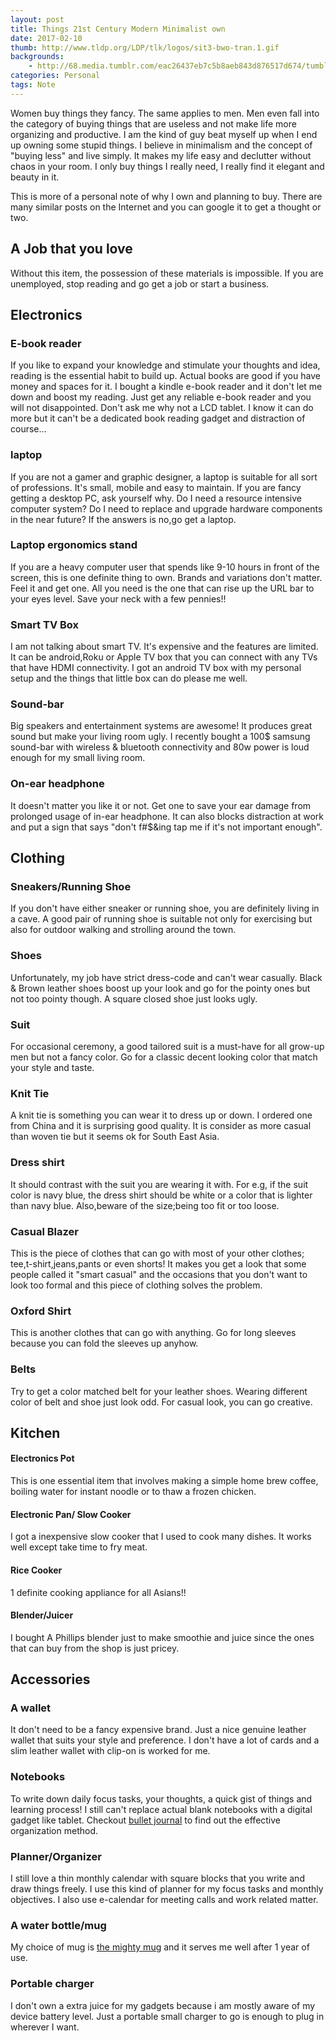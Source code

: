 ```yaml
---
layout: post
title: Things 21st Century Modern Minimalist own 
date: 2017-02-10
thumb: http://www.tldp.org/LDP/tlk/logos/sit3-bwo-tran.1.gif
backgrounds: 
    - http://68.media.tumblr.com/eac26437eb7c5b8aeb843d876517d674/tumblr_ojgre2wY231slhhf0o1_1280.jpg
categories: Personal    
tags: Note 
--- 
```


Women buy things they fancy. The same applies to men. Men even fall into the category of buying things that are useless and not make life more organizing and productive. I am the kind of guy beat myself up when I end up owning some stupid things. I believe in minimalism and the concept of "buying less" and live simply. It makes my life easy and declutter without chaos in your room. I only buy things I really need, I really find it elegant and beauty in it. 

This is more of a personal note of why I own and planning to buy. There are many similar posts on the Internet and you can google it to get a thought or two.


## A Job that you love

Without this item, the possession of these materials is impossible. If you are unemployed, stop reading and go get a job or start a business.

## Electronics

### E-book reader

If you like to expand your knowledge and stimulate your thoughts and idea, reading is the essential habit to build up. Actual books are good if you have money and spaces for it. I bought a kindle e-book reader and it don't let me down and boost my reading. Just get any reliable e-book reader and you will not disappointed. Don't ask me why not a LCD tablet. I know it can do more but it can't be a dedicated book reading gadget and distraction of course...

### laptop

If you are not a gamer and graphic designer, a laptop is suitable for all sort of professions. It's small, mobile and easy to maintain. If you are fancy getting a desktop PC, ask yourself why. Do I need a resource intensive computer system? Do I need to replace and upgrade hardware components in the near future? If the answers is no,go get a laptop. 

### Laptop ergonomics stand

If you are a heavy computer user that spends like 9-10 hours in front of the screen, this is one definite thing to own. Brands and variations don't matter. Feel it and get one. All you need is the one that can rise up the URL bar to your eyes level. Save your neck with a few pennies!!

### Smart TV Box

I am not talking about smart TV. It's expensive and the features are limited. It can be android,Roku or Apple TV box that you can connect with any TVs that have HDMI connectivity. I got an android TV box with my personal setup and the things that little box can do please me well.

### Sound-bar

Big speakers and entertainment systems are awesome! It produces great sound but make your living room ugly. I recently bought a 100$ samsung sound-bar with wireless & bluetooth connectivity and 80w power is loud enough for my small living room. 

### On-ear headphone

It doesn't matter you like it or not. Get one to save your ear damage from prolonged usage of in-ear headphone. It can also blocks distraction at work and put a sign that says "don't f#$&ing tap me if it's not important enough".

## Clothing

### Sneakers/Running Shoe

If you don't have either sneaker or running shoe, you are definitely living in a cave. A good pair of running shoe is suitable not only for exercising but also for outdoor walking and strolling around the town.

### Shoes

Unfortunately, my job have strict dress-code and can't wear casually. Black & Brown leather shoes boost up your look and go for the pointy ones but not too pointy though. A square closed shoe just looks ugly.

### Suit

For occasional ceremony, a good tailored suit is a must-have for all grow-up men but not a fancy color. Go for a classic decent looking color that match your style and taste.

### Knit Tie

A knit tie is something you can wear it to dress up or down. I ordered one from China and it is surprising good quality. It is consider as more casual than woven tie but it seems ok for South East Asia. 

### Dress shirt
It should contrast with the suit you are wearing it with. For e.g, if the suit color is navy blue, the dress shirt should be white or a color that is lighter than navy blue. Also,beware of the size;being too fit or too loose.

### Casual Blazer

This is the piece of clothes that can go with most of your other clothes; tee,t-shirt,jeans,pants or even shorts! It makes you get a look that some people called it "smart casual" and the occasions that you don't want to look too formal and this piece of clothing solves the problem.

### Oxford Shirt

This is another clothes that can go with anything. Go for long sleeves because you can fold the sleeves up anyhow.

### Belts

Try to get a color matched belt for your leather shoes. Wearing different color of belt and shoe just look odd. For casual look, you can go creative.

## Kitchen 

#### Electronics Pot
This is one essential item that involves making a simple home brew coffee, boiling water for instant noodle or to thaw a frozen chicken. 

#### Electronic Pan/ Slow Cooker
I got a inexpensive slow cooker that I used to cook many dishes. It works well except take time to fry meat.

#### Rice Cooker
1 definite cooking appliance for all Asians!!

#### Blender/Juicer
I bought A Phillips blender just to make smoothie and juice since the ones that can buy from the shop is just pricey. 

## Accessories

### A wallet
It don't need to be a fancy expensive brand. Just a nice genuine leather wallet that suits your style and preference. I don't have a lot of cards and a slim leather wallet with clip-on is worked for me.

### Notebooks
To write down daily focus tasks, your thoughts, a quick gist of things and learning process! I still can't replace actual blank notebooks with a digital gadget like tablet. Checkout [bullet journal](http://bulletjournal.com/) to find out the effective organization method.

### Planner/Organizer
I still love a thin monthly calendar with square blocks that you write and draw things freely. I use this kind of planner for my focus tasks and monthly objectives. I also use e-calendar for meeting calls and work related matter.

### A water bottle/mug
My choice of mug is [the mighty mug](https://themightymug.com/) and it serves me well after 1 year of use.

### Portable charger

I don't own a extra juice for my gadgets because i am mostly aware of my device battery level. Just a portable small charger to go is enough to plug in wherever I want. 

